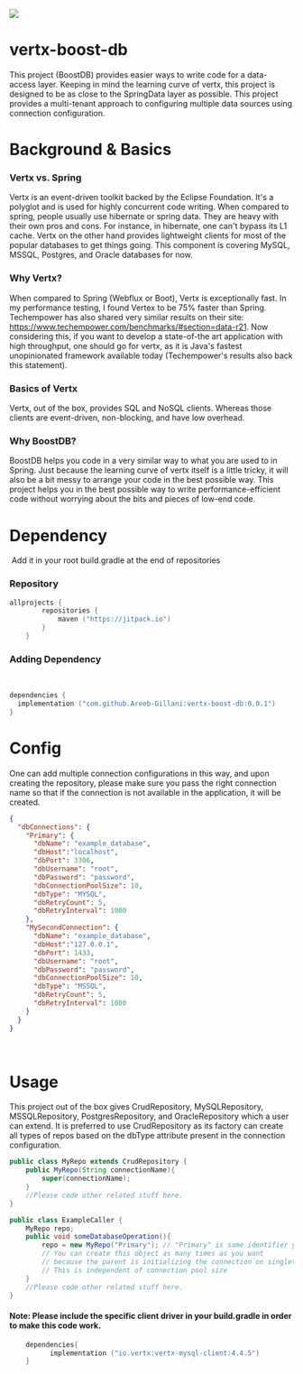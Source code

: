 [![](https://jitpack.io/v/Areeb-Gillani/vertx-boost-db.svg)](https://jitpack.io/#Areeb-Gillani/vertx-boost-db)
# vertx-boost-db
This project (BoostDB) provides easier ways to write code for a data-access layer. Keeping in mind the learning curve of vertx, this project is designed to be as close to the SpringData layer as possible. This project provides a multi-tenant approach to configuring multiple data sources using connection configuration.
# Background & Basics
### Vertx vs. Spring
Vertx is an event-driven toolkit backed by the Eclipse Foundation. It's a polyglot and is used for highly concurrent code writing. When compared to spring, people usually use hibernate or spring data. They are heavy with their own pros and cons. For instance, in hibernate, one can't bypass its L1 cache. Vertx on the other hand provides lightweight clients for most of the popular databases to get things going. This component is covering MySQL, MSSQL, Postgres, and Oracle databases for now.
### Why Vertx?
When compared to Spring (Webflux or Boot), Vertx is exceptionally fast. In my performance testing, I found Vertex to be 75% faster than Spring. Techempower has also shared very similar results on their site: https://www.techempower.com/benchmarks/#section=data-r21. Now considering this, if you want to develop a state-of-the art application with high throughput, one should go for vertx, as it is Java's fastest unopinionated framework available today (Techempower's results also back this statement).
### Basics of Vertx
Vertx, out of the box, provides SQL and NoSQL clients. Whereas those clients are event-driven, non-blocking, and have low overhead.
### Why BoostDB?
BoostDB helps you code in a very similar way to what you are used to in Spring. Just because the learning curve of vertx itself is a little tricky, it will also be a bit messy to arrange your code in the best possible way. This project helps you in the best possible way to write performance-efficient code without worrying about the bits and pieces of low-end code.
# Dependency
 Add it in your root build.gradle at the end of repositories
### Repository
```kotlin
allprojects {
        repositories {
            maven ("https://jitpack.io")
        }
    }
```
### Adding Dependency
 
```kotlin
dependencies {
  implementation ("com.github.Areeb-Gillani:vertx-boost-db:0.0.1")
}
```
# Config
One can add multiple connection configurations in this way, and upon creating the repository, please make sure you pass the right connection name so that if the connection is not available in the application, it will be created.

```json
{
  "dbConnections": {
    "Primary": {
      "dbName": "example_database",
      "dbHost":"localhost",
      "dbPort": 3306,
      "dbUsername": "root",
      "dbPassword": "password",
      "dbConnectionPoolSize": 10,
      "dbType": "MYSQL",
      "dbRetryCount": 5,
      "dbRetryInterval": 1000
    },
    "MySecondConnection": {
      "dbName": "example_database",
      "dbHost":"127.0.0.1",
      "dbPort": 1433,
      "dbUsername": "root",
      "dbPassword": "password",
      "dbConnectionPoolSize": 10,
      "dbType": "MSSQL",
      "dbRetryCount": 5,
      "dbRetryInterval": 1000
    }
  }
}
```
 
# Usage
This project out of the box gives CrudRepository, MySQLRepository, MSSQLRepository, PostgresRepository, and OracleRepository which a user can extend. It is preferred to use CrudRepository as its factory can create all types of repos based on the dbType attribute present in the connection configuration. 
 
```java
public class MyRepo extends CrudRepository {
    public MyRepo(String connectionName){
        super(connectionName);
    }
    //Please code other related stuff here.
}
```
```java
public class ExampleCaller {
    MyRepo repo;
    public void someDatabaseOperation(){
        repo = new MyRepo("Primary"); // "Primary" is same identifier you saw in configuration JSON.
        // You can create this object as many times as you want
        // because the parent is initializing the connection on singleton pattern
        // This is independent of connection pool size 
    }
    //Please code other related stuff here.
}
```
#### Note: Please include the specific client driver in your build.gradle in order to make this code work.
```kotlin
    dependencies{
          implementation ("io.vertx:vertx-mysql-client:4.4.5")
    }
```
